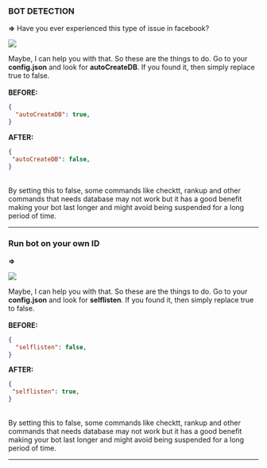 ### BOT DETECTION
__=>__ Have you ever experienced this type of issue in facebook?
  
<img align="center" src="https://i.ibb.co/4SChsvH/facebook.jpg">

Maybe, I can help you with that. So these are the things to do. Go to your **config.json** and look for **autoCreateDB**. If you found it, then simply replace true to false.
<br><br>
__BEFORE:__
```json
{
  "autoCreateDB": true,
}
```
__AFTER:__
```json
{
 "autoCreateDB": false,
}
```
<br>
By setting this to false, some commands like checktt, rankup and other commands that needs database may not work but it has a good benefit making your bot last longer and might avoid being suspended for a long period of time.

---
### Run bot on your own ID
__=>__ 
  
<img align="center" src="https://i.imgur.com/gJGPC5w.jpeg">

Maybe, I can help you with that. So these are the things to do. Go to your **config.json** and look for **selflisten**. If you found it, then simply replace true to false.
<br><br>
__BEFORE:__
```json
{
  "selflisten": false,
}
```
__AFTER:__
```json
{
 "selflisten": true,
}
```
<br>
By setting this to false, some commands like checktt, rankup and other commands that needs database may not work but it has a good benefit making your bot last longer and might avoid being suspended for a long period of time.

---

